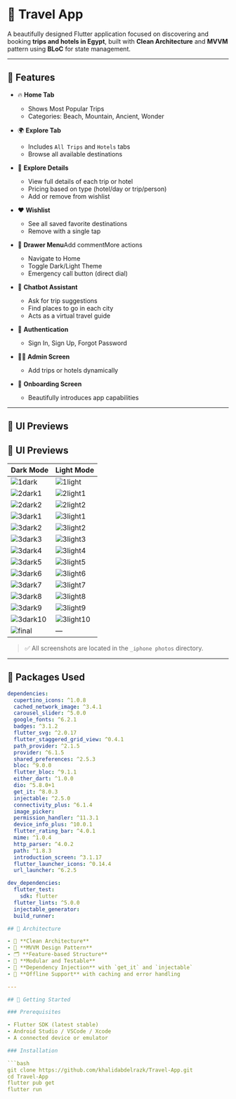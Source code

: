 # 🧳 Travel App

A beautifully designed Flutter application focused on discovering and booking **trips and hotels in Egypt**, built with **Clean Architecture** and **MVVM** pattern using **BLoC** for state management.

---

## 🌟 Features

- 🔥 **Home Tab**
    - Shows Most Popular Trips
    - Categories: Beach, Mountain, Ancient, Wonder

- 🌍 **Explore Tab**
    - Includes `All Trips` and `Hotels` tabs
    - Browse all available destinations

- 🏨 **Explore Details**
  - View full details of each trip or hotel
  - Pricing based on type (hotel/day or trip/person)
  - Add or remove from wishlist

- ❤️ **Wishlist**
  - See all saved favorite destinations
  - Remove with a single tap

- 🧭 **Drawer Menu**Add commentMore actions
  - Navigate to Home
  - Toggle Dark/Light Theme
  - Emergency call button (direct dial)

- 🤖 **Chatbot Assistant**
  - Ask for trip suggestions
  - Find places to go in each city
  - Acts as a virtual travel guide

- 🔐 **Authentication**
  - Sign In, Sign Up, Forgot Password

- 🧑‍💼 **Admin Screen**
  - Add trips or hotels dynamically

- 🚀 **Onboarding Screen**
  - Beautifully introduces app capabilities

---

## 📱 UI Previews

## 📱 UI Previews

| Dark Mode                                                                 | Light Mode                                                                |
|---------------------------------------------------------------------------|---------------------------------------------------------------------------|
| ![1dark](https://raw.githubusercontent.com/khalidabdelrazk/photos/refs/heads/main/1dark.png)         | ![1light](https://raw.githubusercontent.com/khalidabdelrazk/photos/refs/heads/main/1light.png)         |
| ![2dark1](https://raw.githubusercontent.com/khalidabdelrazk/photos/refs/heads/main/2dark1.png)       | ![2light1](https://raw.githubusercontent.com/khalidabdelrazk/photos/refs/heads/main/2light1.png)       |
| ![2dark2](https://raw.githubusercontent.com/khalidabdelrazk/photos/refs/heads/main/2dark2.png)       | ![2light2](https://raw.githubusercontent.com/khalidabdelrazk/photos/refs/heads/main/2light2.png)       |
| ![3dark1](https://raw.githubusercontent.com/khalidabdelrazk/photos/refs/heads/main/3dark1.png)       | ![3light1](https://raw.githubusercontent.com/khalidabdelrazk/photos/refs/heads/main/3light1.png)       |
| ![3dark2](https://raw.githubusercontent.com/khalidabdelrazk/photos/refs/heads/main/3dark2.png)       | ![3light2](https://raw.githubusercontent.com/khalidabdelrazk/photos/refs/heads/main/3light2.png)       |
| ![3dark3](https://raw.githubusercontent.com/khalidabdelrazk/photos/refs/heads/main/3dark3.png)       | ![3light3](https://raw.githubusercontent.com/khalidabdelrazk/photos/refs/heads/main/3light3.png)       |
| ![3dark4](https://raw.githubusercontent.com/khalidabdelrazk/photos/refs/heads/main/3dark4.png)       | ![3light4](https://raw.githubusercontent.com/khalidabdelrazk/photos/refs/heads/main/3light4.png)       |
| ![3dark5](https://raw.githubusercontent.com/khalidabdelrazk/photos/refs/heads/main/3dark5.png)       | ![3light5](https://raw.githubusercontent.com/khalidabdelrazk/photos/refs/heads/main/3light5.png)       |
| ![3dark6](https://raw.githubusercontent.com/khalidabdelrazk/photos/refs/heads/main/3dark6.png)       | ![3light6](https://raw.githubusercontent.com/khalidabdelrazk/photos/refs/heads/main/3light6.png)       |
| ![3dark7](https://raw.githubusercontent.com/khalidabdelrazk/photos/refs/heads/main/3dark7.png)       | ![3light7](https://raw.githubusercontent.com/khalidabdelrazk/photos/refs/heads/main/3light7.png)       |
| ![3dark8](https://raw.githubusercontent.com/khalidabdelrazk/photos/refs/heads/main/3dark8.png)       | ![3light8](https://raw.githubusercontent.com/khalidabdelrazk/photos/refs/heads/main/3light8.png)       |
| ![3dark9](https://raw.githubusercontent.com/khalidabdelrazk/photos/refs/heads/main/3dark9.png)       | ![3light9](https://raw.githubusercontent.com/khalidabdelrazk/photos/refs/heads/main/3light9.png)       |
| ![3dark10](https://raw.githubusercontent.com/khalidabdelrazk/photos/refs/heads/main/3dark10.png)     | ![3light10](https://raw.githubusercontent.com/khalidabdelrazk/photos/refs/heads/main/3light10.png)     |
| ![final](https://raw.githubusercontent.com/khalidabdelrazk/photos/refs/heads/main/final.png)         | —                                                                         |


> ✅ All screenshots are located in the `_iphone photos` directory.

---

## 🧩 Packages Used

```yaml
dependencies:
  cupertino_icons: ^1.0.8
  cached_network_image: ^3.4.1
  carousel_slider: ^5.0.0
  google_fonts: ^6.2.1
  badges: ^3.1.2
  flutter_svg: ^2.0.17
  flutter_staggered_grid_view: ^0.4.1
  path_provider: ^2.1.5
  provider: ^6.1.5
  shared_preferences: ^2.5.3
  bloc: ^9.0.0
  flutter_bloc: ^9.1.1
  either_dart: ^1.0.0
  dio: ^5.8.0+1
  get_it: ^8.0.3
  injectable: ^2.5.0
  connectivity_plus: ^6.1.4
  image_picker:
  permission_handler: ^11.3.1
  device_info_plus: ^10.0.1
  flutter_rating_bar: ^4.0.1
  mime: ^1.0.4
  http_parser: ^4.0.2
  path: ^1.8.3
  introduction_screen: ^3.1.17
  flutter_launcher_icons: ^0.14.4
  url_launcher: ^6.2.5

dev_dependencies:
  flutter_test:
    sdk: flutter
  flutter_lints: ^5.0.0
  injectable_generator:
  build_runner:

## 🧠 Architecture

- 🧱 **Clean Architecture**
- 🎯 **MVVM Design Pattern**
- 🗂 **Feature-based Structure**
- 🧪 **Modular and Testable**
- 🧪 **Dependency Injection** with `get_it` and `injectable`
- 🔄 **Offline Support** with caching and error handling

---

## 🚀 Getting Started

### Prerequisites

- Flutter SDK (latest stable)
- Android Studio / VSCode / Xcode
- A connected device or emulator

### Installation

```bash
git clone https://github.com/khalidabdelrazk/Travel-App.git
cd Travel-App
flutter pub get
flutter run